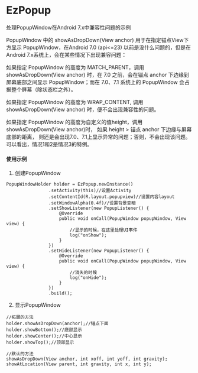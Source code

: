 # EzPopup

处理PopupWindow在Android 7.x中兼容性问题的示例

PopupWindow 中的 showAsDropDown(View anchor) 用于在指定锚点View下方显示 PopupWindow，在Android 7.0 (api<=23) 以前是没什么问题的，但是在Android 7.x系统上，会在某些情况下出现兼容问题：

如果指定 PopupWindow 的高度为 MATCH_PARENT，调用 showAsDropDown(View anchor) 时，在 7.0 之前，会在锚点 anchor 下边缘到屏幕底部之间显示 PopupWindow；而在 7.0、7.1 系统上的 PopupWindow 会占据整个屏幕（除状态栏之外）。

如果指定 PopupWindow 的高度为 WRAP_CONTENT, 调用 showAsDropDown(View anchor) 时，便不会出现兼容性的问题。

如果指定 PopupWindow 的高度为自定义的值height，调用 showAsDropDown(View anchor)时， 如果 height > 锚点 anchor 下边缘与屏幕底部的距离， 则还是会出现7.0、7.1上显示异常的问题；否则，不会出现该问题。可以看出，情况1和2是情况3的特例。

#### 使用示例

1. 创建PopupWindow

```
PopupWindowHolder holder = EzPopup.newInstance()
                .setActivity(this)//设置Activity
                .setContentId(R.layout.popupview)//设置内容layout
                .setWindowAlpha(0.4f)//设置背景变暗
                .setShowListener(new PopupListener() {
                    @Override
                    public void onCall(PopupWindow popupWindow, View view) {
                        //显示的时候，在这里处理UI事件
                        log("onShow");
                    }
                })
                .setHideListener(new PopupListener() {
                    @Override
                    public void onCall(PopupWindow popupWindow, View view) {
                        //消失的时候
                        log("onHide");
                    }
                })
                .build();

```

2. 显示PopupWindow
```]
//拓展的方法
holder.showAsDropDown(anchor);//锚点下面
holder.showBottom();//底部显示
holder.showCenter();//中心显示
holder.showTop();//顶部显示

//默认的方法
showAsDropDown(View anchor, int xoff, int yoff, int gravity);
showAtLocation(View parent, int gravity, int x, int y);
```
